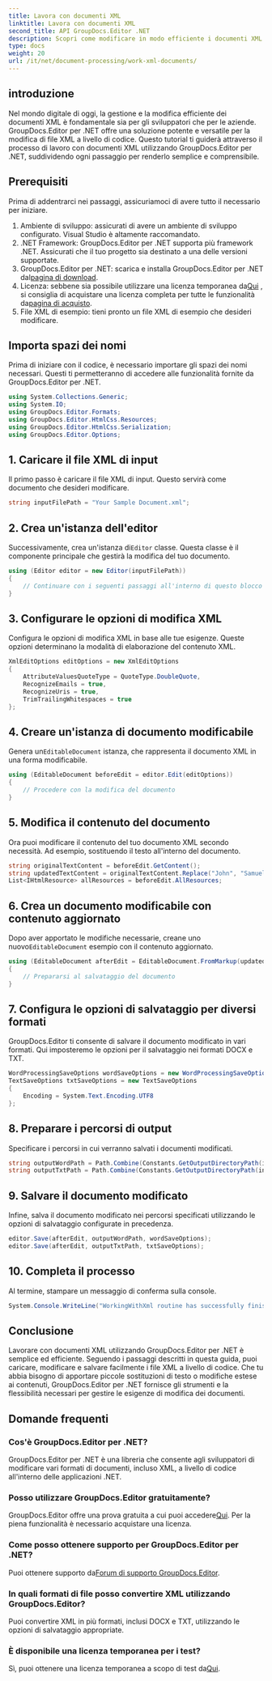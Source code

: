 ```yaml
---
title: Lavora con documenti XML
linktitle: Lavora con documenti XML
second_title: API GroupDocs.Editor .NET
description: Scopri come modificare in modo efficiente i documenti XML utilizzando GroupDocs.Editor per .NET con la nostra guida passo passo, che copre tutti i passaggi e le opzioni essenziali.
type: docs
weight: 20
url: /it/net/document-processing/work-xml-documents/
---
```

## introduzione
Nel mondo digitale di oggi, la gestione e la modifica efficiente dei documenti XML è fondamentale sia per gli sviluppatori che per le aziende. GroupDocs.Editor per .NET offre una soluzione potente e versatile per la modifica di file XML a livello di codice. Questo tutorial ti guiderà attraverso il processo di lavoro con documenti XML utilizzando GroupDocs.Editor per .NET, suddividendo ogni passaggio per renderlo semplice e comprensibile.
## Prerequisiti
Prima di addentrarci nei passaggi, assicuriamoci di avere tutto il necessario per iniziare.
1. Ambiente di sviluppo: assicurati di avere un ambiente di sviluppo configurato. Visual Studio è altamente raccomandato.
2. .NET Framework: GroupDocs.Editor per .NET supporta più framework .NET. Assicurati che il tuo progetto sia destinato a una delle versioni supportate.
3.  GroupDocs.Editor per .NET: scarica e installa GroupDocs.Editor per .NET dal[pagina di download](https://releases.groupdocs.com/editor/net/).
4.  Licenza: sebbene sia possibile utilizzare una licenza temporanea da[Qui](https://purchase.groupdocs.com/temporary-license/) , si consiglia di acquistare una licenza completa per tutte le funzionalità da[pagina di acquisto](https://purchase.groupdocs.com/buy).
5. File XML di esempio: tieni pronto un file XML di esempio che desideri modificare.
## Importa spazi dei nomi
Prima di iniziare con il codice, è necessario importare gli spazi dei nomi necessari. Questi ti permetteranno di accedere alle funzionalità fornite da GroupDocs.Editor per .NET.
```csharp
using System.Collections.Generic;
using System.IO;
using GroupDocs.Editor.Formats;
using GroupDocs.Editor.HtmlCss.Resources;
using GroupDocs.Editor.HtmlCss.Serialization;
using GroupDocs.Editor.Options;
```
## 1. Caricare il file XML di input
Il primo passo è caricare il file XML di input. Questo servirà come documento che desideri modificare.
```csharp
string inputFilePath = "Your Sample Document.xml";
```
## 2. Crea un'istanza dell'editor
 Successivamente, crea un'istanza di`Editor` classe. Questa classe è il componente principale che gestirà la modifica del tuo documento.
```csharp
using (Editor editor = new Editor(inputFilePath))
{
    // Continuare con i seguenti passaggi all'interno di questo blocco using
}
```
## 3. Configurare le opzioni di modifica XML
Configura le opzioni di modifica XML in base alle tue esigenze. Queste opzioni determinano la modalità di elaborazione del contenuto XML.
```csharp
XmlEditOptions editOptions = new XmlEditOptions
{
    AttributeValuesQuoteType = QuoteType.DoubleQuote,
    RecognizeEmails = true,
    RecognizeUris = true,
    TrimTrailingWhitespaces = true
};
```
## 4. Creare un'istanza di documento modificabile
 Genera un`EditableDocument` istanza, che rappresenta il documento XML in una forma modificabile.
```csharp
using (EditableDocument beforeEdit = editor.Edit(editOptions))
{
    // Procedere con la modifica del documento
}
```
## 5. Modifica il contenuto del documento
Ora puoi modificare il contenuto del tuo documento XML secondo necessità. Ad esempio, sostituendo il testo all'interno del documento.
```csharp
string originalTextContent = beforeEdit.GetContent();
string updatedTextContent = originalTextContent.Replace("John", "Samuel");
List<IHtmlResource> allResources = beforeEdit.AllResources;
```
## 6. Crea un documento modificabile con contenuto aggiornato
 Dopo aver apportato le modifiche necessarie, creane uno nuovo`EditableDocument` esempio con il contenuto aggiornato.
```csharp
using (EditableDocument afterEdit = EditableDocument.FromMarkup(updatedTextContent, allResources))
{
    // Prepararsi al salvataggio del documento
}
```
## 7. Configura le opzioni di salvataggio per diversi formati
GroupDocs.Editor ti consente di salvare il documento modificato in vari formati. Qui imposteremo le opzioni per il salvataggio nei formati DOCX e TXT.
```csharp
WordProcessingSaveOptions wordSaveOptions = new WordProcessingSaveOptions(WordProcessingFormats.Docx);
TextSaveOptions txtSaveOptions = new TextSaveOptions
{
    Encoding = System.Text.Encoding.UTF8
};
```
## 8. Preparare i percorsi di output
Specificare i percorsi in cui verranno salvati i documenti modificati.
```csharp
string outputWordPath = Path.Combine(Constants.GetOutputDirectoryPath(inputFilePath), Path.GetFileNameWithoutExtension(inputFilePath) + ".docx");
string outputTxtPath = Path.Combine(Constants.GetOutputDirectoryPath(inputFilePath), Path.GetFileNameWithoutExtension(inputFilePath) + ".txt");
```
## 9. Salvare il documento modificato
Infine, salva il documento modificato nei percorsi specificati utilizzando le opzioni di salvataggio configurate in precedenza.
```csharp
editor.Save(afterEdit, outputWordPath, wordSaveOptions);
editor.Save(afterEdit, outputTxtPath, txtSaveOptions);
```
## 10. Completa il processo
Al termine, stampare un messaggio di conferma sulla console.
```csharp
System.Console.WriteLine("WorkingWithXml routine has successfully finished");
```
## Conclusione
Lavorare con documenti XML utilizzando GroupDocs.Editor per .NET è semplice ed efficiente. Seguendo i passaggi descritti in questa guida, puoi caricare, modificare e salvare facilmente i file XML a livello di codice. Che tu abbia bisogno di apportare piccole sostituzioni di testo o modifiche estese ai contenuti, GroupDocs.Editor per .NET fornisce gli strumenti e la flessibilità necessari per gestire le esigenze di modifica dei documenti.
## Domande frequenti
### Cos'è GroupDocs.Editor per .NET?
GroupDocs.Editor per .NET è una libreria che consente agli sviluppatori di modificare vari formati di documenti, incluso XML, a livello di codice all'interno delle applicazioni .NET.
### Posso utilizzare GroupDocs.Editor gratuitamente?
 GroupDocs.Editor offre una prova gratuita a cui puoi accedere[Qui](https://releases.groupdocs.com/). Per la piena funzionalità è necessario acquistare una licenza.
### Come posso ottenere supporto per GroupDocs.Editor per .NET?
 Puoi ottenere supporto da[Forum di supporto GroupDocs.Editor](https://forum.groupdocs.com/c/editor/20).
### In quali formati di file posso convertire XML utilizzando GroupDocs.Editor?
Puoi convertire XML in più formati, inclusi DOCX e TXT, utilizzando le opzioni di salvataggio appropriate.
### È disponibile una licenza temporanea per i test?
 Sì, puoi ottenere una licenza temporanea a scopo di test da[Qui](https://purchase.groupdocs.com/temporary-license/).